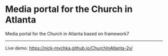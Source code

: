 # Media portal for the Church in Atlanta
Media portal for the Church in Atlanta based on framework7
***
Live demo: https://nick-mychka.github.io/ChurchInAtlanta-2v/
